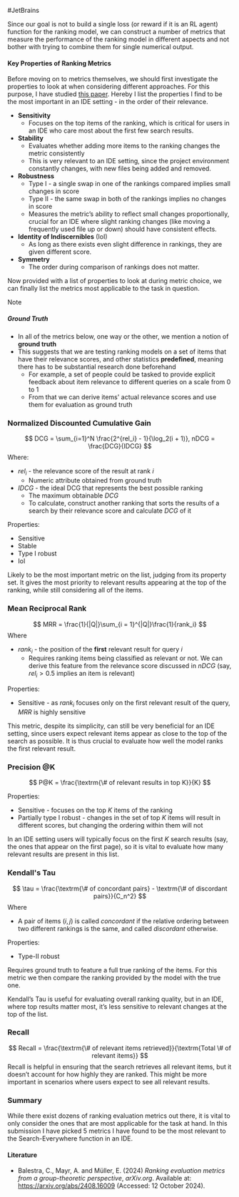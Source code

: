 #JetBrains

Since our goal is not to build a single loss (or reward if it is an RL agent) function for the ranking model, we can construct a number of metrics that measure the performance of the ranking model in different aspects and not bother with trying to combine them for single numerical output.

#### Key Properties of Ranking Metrics

Before moving on to metrics themselves, we should first investigate the properties to look at when considering different approaches. For this purpose, I have studied [this paper](https://arxiv.org/pdf/2408.16009). Hereby I list the properties I find to be the most important in an IDE setting - in the order of their relevance.

- **Sensitivity**
	- Focuses on the top items of the ranking, which is critical for users in an IDE who care most about the first few search results.
- **Stability**
	- Evaluates whether adding more items to the ranking changes the metric consistently
	- This is very relevant to an IDE setting, since the project environment constantly changes, with new files being added and removed.
- **Robustness**
	- Type I - a single swap in one of the rankings compared implies small changes in score
	- Type II - the same swap in both of the rankings implies no changes in score
	- Measures the metric’s ability to reflect small changes proportionally, crucial for an IDE where slight ranking changes (like moving a frequently used file up or down) should have consistent effects.
- **Identity of Indiscernibles** (IoI)
	- As long as there exists even slight difference in rankings, they are given different score.
- **Symmetry**
	- The order during comparison of rankings does not matter.

Now provided with a list of properties to look at during metric choice, we can finally list the metrics most applicable to the task in question.

>[!NOTE]
>##### Ground Truth
>- In all of the metrics below, one way or the other, we mention a notion of **ground truth**
>- This suggests that we are testing ranking models on a set of items that have their relevance scores, and other statistics **predefined**, meaning there has to be substantial research done beforehand
>	- For example, a set of people could be tasked to provide explicit feedback about item relevance to different queries on a scale from 0 to 1
>	- From that we can derive items' actual relevance scores and use them for evaluation as ground truth

### Normalized Discounted Cumulative Gain

$$
DCG = \sum_{i=1}^N \frac{2^{rel_i} - 1}{\log_2(i + 1)}, nDCG = \frac{DCG}{IDCG}
$$
Where:
- $rel_i$ - the relevance score of the result at rank $i$
	- Numeric attribute obtained from ground truth
- $IDCG$ - the ideal DCG that represents the best possible ranking
	- The maximum obtainable $DCG$
	- To calculate, construct another ranking that sorts the results of a search by their relevance score and calculate $DCG$ of it

Properties:
- Sensitive
- Stable
- Type I robust
- IoI

Likely to be the most important metric on the list, judging from its property set. It gives the most priority to relevant results appearing at the top of the ranking, while still considering all of the items.

### Mean Reciprocal Rank

$$
MRR = \frac{1}{|Q|}\sum_{i = 1}^{|Q|}\frac{1}{rank_i}
$$
Where
- $rank_i$ - the position of the **first** relevant result for query $i$
	- Requires ranking items being classified as relevant or not. We can derive this feature from the relevance score discussed in $nDCG$ (say, $rel_i > 0.5$ implies an item is relevant)

Properties:
- Sensitive - as $rank_i$ focuses only on the first relevant result of the query, $MRR$ is highly sensitive

This metric, despite its simplicity, can still be very beneficial for an IDE setting, since users expect relevant items appear as close to the top of the search as possible. It is thus crucial to evaluate how well the model ranks the first relevant result.

### Precision @K

$$
P@K = \frac{\textrm{\# of relevant results in top K}}{K}
$$

Properties:
- Sensitive - focuses on the top $K$ items of the ranking
- Partially type I robust - changes in the set of top $K$ items will result in different scores, but changing the ordering within them will not

In an IDE setting users will typically focus on the first $K$ search results (say, the ones that appear on the first page), so it is vital to evaluate how many relevant results are present in this list.

### Kendall's Tau

$$
\tau = \frac{\textrm{\# of concordant pairs} - \textrm{\# of discordant pairs}}{C_n^2}
$$
Where
- A pair of items $(i, j)$ is called *concordant* if the relative ordering between two different rankings is the same, and called *discordant* otherwise.

Properties:
- Type-II robust

Requires ground truth to feature a full true ranking of the items. For this metric we then compare the ranking provided by the model with the true one.

Kendall’s Tau is useful for evaluating overall ranking quality, but in an IDE, where top results matter most, it’s less sensitive to relevant changes at the top of the list.

### Recall

$$
Recall = \frac{\textrm{\# of relevant items retrieved}}{\textrm{Total \# of relevant items}}
$$
Recall is helpful in ensuring that the search retrieves all relevant items, but it doesn’t account for how highly they are ranked. This might be more important in scenarios where users expect to see all relevant results.
### Summary

While there exist dozens of ranking evaluation metrics out there, it is vital to only consider the ones that are most applicable for the task at hand. In this submission I have picked 5 metrics I have found to be the most relevant to the Search-Everywhere function in an IDE.

#### Literature
- Balestra, C., Mayr, A. and Müller, E. (2024) _Ranking evaluation metrics from a group-theoretic perspective_, _arXiv.org_. Available at: https://arxiv.org/abs/2408.16009 (Accessed: 12 October 2024).